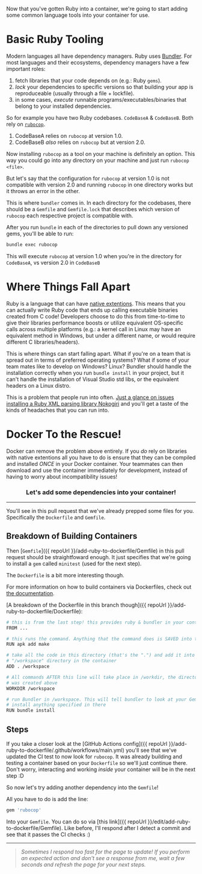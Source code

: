Now that you've gotten Ruby into a container, we're going to start adding some common language tools into your container for use.

# Basic Ruby Tooling

Modern languages all have dependency managers. Ruby uses [Bundler](https://bundler.io/). For most languages and their ecosystems, dependency managers have a few important roles:

1. fetch libraries that your code depends on (e.g.: Ruby `gems`).
2. _lock_ your dependencies to specific versions so that building your app is reproduceable (usually through a file + lockfile).
3. in some cases, _execute_ runnable programs/executables/binaries that belong to your installed dependencies.

So for example you have two Ruby codebases. `CodeBaseA` & `CodeBaseB`. Both rely on [`rubocop`](https://rubocop.org/).

1. CodeBaseA relies on `rubocop` at version 1.0. 
2. CodeBaseB _also_ relies on `rubocop` but at version 2.0.

Now installing `rubocop` as a tool on your machine is definitely an option. This way you could go into any directory on your machine and just run `rubocop <file>`.

But let's say that the configuration for `rubocop` at version 1.0 is not compatible with version 2.0 and running `rubocop` in one directory works but it throws an error in the other.

This is where `bundler` comes in. In each directory for the codebases, there should be a `Gemfile` and `Gemfile.lock` that describes which version of `rubocop` each respective project is compatible with.

After you run `bundle` in each of the directories to pull down any versioned gems, you'll be able to run:

```sh
bundle exec rubocop
```

This will execute `rubocop` at version 1.0 when you're in the directory for `CodeBaseA`, vs version 2.0 in `CodeBaseB`

# Where Things Fall Apart

Ruby is a language that can have [native extentions](https://guides.rubygems.org/gems-with-extensions/). This means that you can actually write Ruby code that ends up calling executable binaries created from C code! Developers choose to do this from time-to-time to give their libraries performance boosts or utilize equivalent OS-specific calls across multiple platforms (e.g.: a kernel call in Linux may have an equivalent method in Windows, but under a different name, or would require different C libraries/headers).

This is where things can start falling apart. What if you're on a team that is spread out in terms of preferred operating systems? What if some of your team mates like to develop on Windows? Linux? Bundler should handle the installation correctly when you run `bundle install` in your project, but it can't handle the installation of Visual Studio std libs, or the equivalent headers on a Linux distro.

This is a problem that people run into often. [Just a glance on issues installing a Ruby XML parsing library Nokogiri](https://stackoverflow.com/questions/27496498/failing-to-install-nokogiri-gem) and you'll get a taste of the kinds of headaches that you can run into.

# Docker To the Rescue!

Docker can remove the problem above entirely. If you _do_ rely on libraries with native extentions all you have to do is ensure that they can be compiled and installed _ONCE_ in your Docker container. Your teammates can then download and use the container immediately for development, instead of having to worry about incompatibility issues!

<h3 align="center">Let's add some dependencies into your container!</h3>
<hr>

You'll see in this pull request that we've already prepped some files for you. Specifically the `Dockerfile` and `Gemfile`.

## Breakdown of Building Containers

Then [`Gemfile`]({{ repoUrl }}/add-ruby-to-dockerfile/Gemfile) in this pull request should be straightfoward enough. It just specifies that we're going to install a `gem` called `minitest` (used for the next step).

The `Dockerfile` is a bit more interesting though.

For more information on how to build containers via Dockerfiles, check out [the documentation](https://docs.docker.com/engine/reference/builder/).

[A breakdown of the Dockerfile in this branch though]({{ repoUrl }}/add-ruby-to-dockerfile/Dockerfile):

```sh
# this is from the last step! this provides ruby & bundler in your container
FROM ...

# this runs the command. Anything that the command does is SAVED into the image
RUN apk add make

# take all the code in this directory (that's the ".") and add it into the
# "/workspace" directory in the container 
ADD . /workspace

# All commands AFTER this line will take place in /workdir, the directory that
# was created above
WORKDIR /workspace

# run Bundler in /workspace. This will tell bundler to look at your Gemfile and
# install anything specified in there
RUN bundle install
```

## Steps

If you take a closer look at the [GitHub Actions config]({{ repoUrl }}/add-ruby-to-dockerfile/.github/workflows/main.yml) you'll see that we've updated the CI test to now look for `rubocop`. It was already building and testing a container based on your `Dockerfile` so we'll just continue there. Don't worry, interacting and working _inside_ your container will be in the next step :D

So now let's try adding another dependency into the `Gemfile`!

All you have to do is add the line:

```ruby
gem 'rubocop'
```

Into your `Gemfile`. You can do so via [this link]({{ repoUrl }}/edit/add-ruby-to-dockerfile/Gemfile).
Like before, I'll respond after I detect a commit and see that it passes the CI checks :)

<hr>

> _Sometimes I respond too fast for the page to update! If you perform an expected action and don't see a response from me, wait a few seconds and refresh the page for your next steps._
